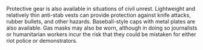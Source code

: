 [Title]: # (Civil Unrest)
[Difficulty]: # (Advanced)
[Order]: # (3)

Protective gear is also available in situations of civil unrest. Lightweight and relatively thin anti-stab vests can provide protection against knife attacks, rubber bullets, and other hazards. Baseball-style caps with metal plates are also available. Gas masks may also be worn, although in doing so journalists or humanitarian workers incur the risk that they could be mistaken for either riot police or demonstrators.